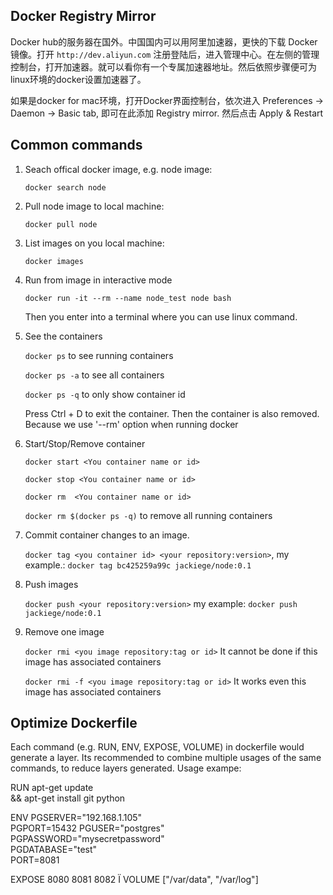 ## Docker Registry Mirror

Docker hub的服务器在国外。中国国内可以用阿里加速器，更快的下载 Docker 镜像。打开 `http://dev.aliyun.com` 注册登陆后，进入管理中心。在左侧的管理控制台，打开加速器。就可以看你有一个专属加速器地址。然后依照步骤便可为linux环境的docker设置加速器了。

如果是docker for mac环境，打开Docker界面控制台，依次进入 Preferences -> Daemon -> Basic tab, 即可在此添加 Registry mirror. 然后点击 Apply & Restart

## Common commands

1. Seach offical docker image, e.g. node image:

   `docker search node`

2. Pull node image to local machine:

   `docker pull node`

3. List images on you local machine:

   `docker images`

4. Run from image in interactive mode

   `docker run -it --rm --name node_test node bash`

   Then you enter into a terminal where you can use linux command. 

5. See the containers

   `docker ps` to see running containers

   `docker ps -a` to see all containers

   `docker ps -q` to only show container id

    Press Ctrl + D to exit the container. Then the container is also removed. Because we use '--rm' option when running docker

6. Start/Stop/Remove container 

   `docker start <You container name or id>`

   `docker stop <You container name or id>`

   `docker rm  <You container name or id>`

   `docker rm $(docker ps -q)` to remove all running containers

7. Commit container changes to an image.

   `docker tag <you container id> <your repository:version>`, my example.:
   `docker tag bc425259a99c jackiege/node:0.1`

8. Push images

   `docker push <your repository:version>` my example:
   `docker push jackiege/node:0.1`

9. Remove one image
 
   `docker rmi <you image repository:tag or id>` It cannot be done if this image has associated containers

   `docker rmi -f <you image repository:tag or id>` It works even this image has associated containers

## Optimize Dockerfile

Each command (e.g. RUN, ENV, EXPOSE, VOLUME) in dockerfile would generate a layer. Its recommended to combine multiple usages of the same commands, to reduce layers generated. Usage exampe:

RUN apt-get update \
    && apt-get install git python

ENV PGSERVER="192.168.1.105" \
    PGPORT=15432 PGUSER="postgres" \
    PGPASSWORD="mysecretpassword" \
    PGDATABASE="test" \
    PORT=8081

EXPOSE 8080 8081 8082
Ï
VOLUME ["/var/data", "/var/log"]

 